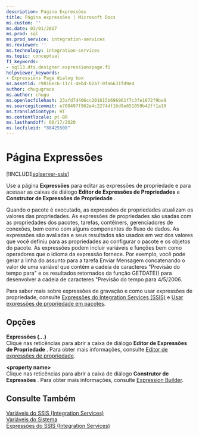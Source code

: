 ```yaml
---
description: Página Expressões
title: Página expressões | Microsoft Docs
ms.custom: ''
ms.date: 03/01/2017
ms.prod: sql
ms.prod_service: integration-services
ms.reviewer: ''
ms.technology: integration-services
ms.topic: conceptual
f1_keywords:
- sql13.dts.designer.expressionspage.f1
helpviewer_keywords:
- Expressions Page dialog box
ms.assetid: c9016ec6-11c1-4ebd-b2a7-0fa6631fd9e4
author: chugugrace
ms.author: chugu
ms.openlocfilehash: 23afd7d406cc201615b696961f7c3fe1072f9ba9
ms.sourcegitcommit: e700497f962e4c2274df16d9e651059b42ff1a10
ms.translationtype: HT
ms.contentlocale: pt-BR
ms.lasthandoff: 08/17/2020
ms.locfileid: "88425508"
---
```

# <a name="expressions-page"></a>Página Expressões

[!INCLUDE[sqlserver-ssis](../../includes/applies-to-version/sqlserver-ssis.md)]


  Use a página **Expressões** para editar as expressões de propriedade e para acessar as caixas de diálogo **Editor de Expressões de Propriedades** e **Construtor de Expressões de Propriedade** .  
  
 Quando o pacote é executado, as expressões de propriedades atualizam os valores das propriedades. As expressões de propriedades são usadas com as propriedades dos pacotes, tarefas, contêiners, gerenciadores de conexões, bem como com alguns componentes do fluxo de dados. As expressões são avaliadas e seus resultados são usados em vez dos valores que você definiu para as propriedades ao configurar o pacote e os objetos do pacote. As expressões podem incluir variáveis e funções bem como operadores que o idioma da expressão fornece. Por exemplo, você pode gerar a linha do assunto para a tarefa Enviar Mensagem concatenando o valor de uma variável que contém a cadeia de caracteres "Previsão do tempo para" e os resultados retornados da função GETDATE() para desenvolver a cadeia de caracteres "Previsão do tempo para 4/5/2006.  
  
 Para saber mais sobre expressões de gravação e como usar expressões de propriedade, consulte [Expressões do Integration Services &#40;SSIS&#41;](../../integration-services/expressions/integration-services-ssis-expressions.md) e [Usar expressões de propriedade em pacotes](../../integration-services/expressions/use-property-expressions-in-packages.md).  
  
## <a name="options"></a>Opções  
 **Expressões (...)**  
 Clique nas reticências para abrir a caixa de diálogo **Editor de Expressões de Propriedade** . Para obter mais informações, consulte [Editor de expressões de propriedade](../../integration-services/expressions/property-expressions-editor.md).  
  
 **\<property name>**  
 Clique nas reticências para abrir a caixa de diálogo **Construtor de Expressões** . Para obter mais informações, consulte [Expression Builder](../../integration-services/expressions/expression-builder.md).  
  
## <a name="see-also"></a>Consulte Também  
 [Variáveis do SSIS &#40;Integration Services&#41;](../../integration-services/integration-services-ssis-variables.md)   
 [Variáveis do Sistema](../../integration-services/system-variables.md)   
 [Expressões do SSIS &#40;Integration Services&#41;](../../integration-services/expressions/integration-services-ssis-expressions.md)  
  
  
